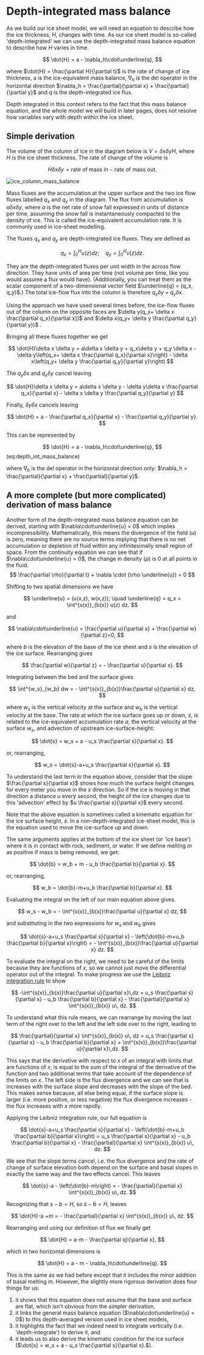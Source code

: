 # Depth-integrated mass balance 

As we build our ice sheet model, we will need an equation to describe how the ice thickness, $H$, changes with time. As our ice sheet model is so-called 'depth-integrated' we can use the depth-integrated mass balance equation to describe how $H$ varies in time.

$$
\dot{H} = a -  \nabla_h\cdot\underline{q}, 
$$

where $\dot{H} = \frac{\partial H}{\partial t}$ is the rate of change of ice thickness, a is the ice-equivalent mass balance, $\nabla_h$ is the del operator in the horizontal direction $\nabla_h = \frac{\partial}{\partial x} + \frac{\partial}{\partial y}$ and $q$ is the depth-integrated ice flux. 

Depth integrated in this context refers to the fact that this mass balance equation, and the whole model we will build in later pages, does not resolve how variables vary with depth within the ice sheet. 
 

## Simple derivation

The volume of the column of ice in the diagram below is $V= \delta x \delta y H$, where $H$ is the ice sheet thickness. The rate of change of the volume is 

$$
\dot{H}\delta x \delta y = \text{rate of mass in} - \text{rate of mass out}.
$$

![ice_column_mass_balance](https://github.com/ldeo-glaciology/ice-sheet-seminar-2022/blob/29fca4498ff512dc556ccdef2b03ccdd9195495f/images/ice_column_mass_balance.jpg)

Mass fluxes are the accumulation at the upper surface and the two ice flow fluxes labelled $q_x$ and $q_y$ in the diagram. The flux from accumulation is $a\delta x \delta y$, where $a$ is the net rate of snow fall expressed in units of distance per time, assuming the snow fall is instantaneously compacted to the density of ice. This is called the ice-equivalent accumulation rate. It is commonly used in ice-sheet modelling. 

The fluxes $q_x$ and $q_y$ are depth-integrated ice fluxes. They are defined as

$$
q_x = \int^H_0 u(z) dz;\quad q_y = \int^H_0 v(z) dz.
$$

They are the depth-integrated fluxes per unit width in the across flow direction. They have units of area per time (not volume per time, like you would assume a flux would have). (Additionally, you can treat them as the scalar component of a two-dimensional vector field $\underline{q}  = (q_x, q_y)$.) The total ice-flow flux into the column is therefore $q_x\delta y + q_y \delta x$.

Using the approach we have used several times before, the ice-flow fluxes out of the column on the opposite faces are $\delta y(q_x+ \delta x \frac{\partial q_x}{\partial x})$ and $\delta x(q_y+ \delta y \frac{\partial q_y}{\partial y})$ .

Bringing all these fluxes together we get

$$
\dot{H}\delta x \delta y = a\delta x \delta y + q_x\delta y + q_y \delta x - \delta y\left(q_x+ \delta x \frac{\partial q_x}{\partial x}\right) - \delta x\left(q_y+ \delta y \frac{\partial q_y}{\partial y}\right)
$$

The $q_y \delta x$ and $q_x\delta y$ cancel leaving

$$
\dot{H}\delta x \delta y = a\delta x \delta y - \delta y\delta x \frac{\partial q_x}{\partial x} - \delta x \delta y \frac{\partial q_y}{\partial y}
$$

Finally,  $\delta y \delta x$ cancels leaving

$$
\dot{H} = a -  \frac{\partial q_x}{\partial x} -  \frac{\partial q_y}{\partial y}.
$$

This can be represented by 

$$
\dot{H} = a -  \nabla_h\cdot\underline{q}, 
$$ (eq:depth_int_mass_balance)

where $\nabla_h$ is the del operator in the horizontal direction only: $\nabla_h = \frac{\partial}{\partial x} + \frac{\partial}{\partial y}$.


## A more complete (but more complicated) derivation of mass balance

Another form of the depth-integrated mass balance equation can be derived, starting with $\nabla\cdot\underline{u} = 0$ which implies incompressibility. Mathematically, this means the divergence of the field ($u$) is zero, meaning there are no source terms implying that there is no net accumulation or depletion of fluid within any infinitesimally small region of space. From the continuity equation we can see that if $\nabla\cdot\underline{u} = 0$, the change in density ($\rho$) is $0$ at all points in the fluid.
$$
\frac{\partial \rho}{\partial t} + \nabla \cdot (\rho \underline{u}) = 0
$$

Shifting to two spatial dimensions we have 

$$
\underline{u} = (u(x,z), w(x,z)); \quad \underline{q} = q_x = \int^{s(x)}_{b(x)} u(z) dz.
$$

and

$$
\nabla\cdot\underline{u} = \frac{\partial u}{\partial x} + \frac{\partial w}{\partial z}=0,
$$

where $b$ is the elevation of the base of the ice sheet and $s$ is the elevation of the ice surface. Rearranging gives 

$$
\frac{\partial w}{\partial z} = - \frac{\partial u}{\partial x}.
$$

Integrating between the bed and the surface gives

$$
\int^{w_s}_{w_b} dw = - \int^{s(x)}_{b(x)}\frac{\partial u}{\partial x} dz,
$$

where $w_s$ is the vertical velocity at the surface and $w_b$ is the vertical velocity at the base. The rate at which the ice surface goes up or down, $\dot{s}$, is related to the ice-equivalent accumulation rate $a$, the vertical velocity at the surface $w_s$, and advection of upstream ice-surface-height: 

$$
\dot{s} = w_s + a - u_s \frac{\partial s}{\partial x}.
$$

or, rearranging,

$$
w_s = \dot{s}-a+u_s \frac{\partial s}{\partial x}.
$$

To understand the last term in the equation above, consider that the slope $\frac{\partial s}{\partial x}$ shows how much the surface height changes for every meter you move in the $x$ direction. So if the ice is moving in that direction a distance $u$ every second, the height of the ice changes due to this 'advection' effect by $u \frac{\partial s}{\partial x}$ every second. 

Note that the above equation is sometimes called a kinematic equation for the ice surface height, $\dot{s}$. In a non-depth-integrated ice-sheet model, this is the equation used to move the ice-surface up and down. 

The same arguments applies at the bottom of the ice sheet (or 'ice base') where it is in contact with rock, sediment, or water. If we define melting $m$ as positive if mass is being removed, we get: 

$$
\dot{b} = w_b + m - u_b \frac{\partial b}{\partial x}.
$$

or, rearranging,

$$
w_b = \dot{b}-m+u_b \frac{\partial b}{\partial x}.
$$

Evaluating the integral on the left of our main equation above gives. 

$$
w_s - w_b = - \int^{s(x)}_{b(x)}\frac{\partial u}{\partial x} dz,
$$

and substituting in the two expressions for $w_s$ and $w_b$ gives

$$
\dot{s}-a+u_s \frac{\partial s}{\partial x} - \left(\dot{b}-m+u_b \frac{\partial b}{\partial x}\right) = - \int^{s(x)}_{b(x)}\frac{\partial u}{\partial x} dz. 
$$

To evaluate the integral on the right, we need to be careful of the limits because they are functions of $x$, so we cannot just move the differential operator out of the integral. To make progress we use the [Leibniz integration rule](https://en.wikipedia.org/wiki/Leibniz_integral_rule) to show

$$
-\int^{s(x)}_{b(x)}\frac{\partial u}{\partial x}\,dz = u_s \frac{\partial s}{\partial x} - u_b \frac{\partial b}{\partial x}  - \frac{\partial}{\partial x} \int^{s(x)}_{b(x)} u\, dz.
$$

To understand what this rule means, we can rearrange by moving the last term of the right over to the left and the left side over to the right, leading to

$$
\frac{\partial}{\partial x} \int^{s(x)}_{b(x)} u\, dz
 = u_s \frac{\partial s}{\partial x} - u_b \frac{\partial b}{\partial x}  + \int^{s(x)}_{b(x)}\frac{\partial u}{\partial x}\,dz.
$$

This says that the derivative with respect to $x$ of an integral with limits that are functions of $x$, is equal to the sum of the integral of the derivative of the function and two additional terms that take account of the dependence of the limits on $x$. The left side is the flux divergence and we can see that is increases with the surface slope and decreases with the slope of the bed. This makes sense because, all else being equal, if the surface slope is larger (i.e. more positive, or less negative) the flux divergence increases - the flux increases with $x$ more rapidly.

Applying the Leibniz integration rule, our full equation is 

$$
\dot{s}-a+u_s \frac{\partial s}{\partial x} - \left(\dot{b}-m+u_b \frac{\partial b}{\partial x}\right) = u_s \frac{\partial s}{\partial x} - u_b \frac{\partial b}{\partial x}  - \frac{\partial}{\partial x} \int^{s(x)}_{b(x)} u\, dz.
$$

We see that the slope terms cancel, i.e. the flux divergence and the rate of change of surface elevation both depend on the surface and basal slopes in exactly the same way and the two effects cancel. This leaves

$$
\dot{s}-a - \left(\dot{b}-m\right) =  - \frac{\partial}{\partial x} \int^{s(x)}_{b(x)} u\, dz.
$$

Recognizing that $s-b = H$, so $\dot{s}-\dot{b} = \dot{H}$, leaves

$$
\dot{H}-a  +m =  - \frac{\partial}{\partial x} \int^{s(x)}_{b(x)} u\, dz.
$$

Rearranging and using our definition of flux we finally get

$$
\dot{H} = a-m - \frac{\partial q}{\partial x},
$$

which in two horizontal dimensions is 

$$
\dot{H} = a -  m - \nabla_h\cdot\underline{q}. 
$$

This is the same as we had before except that it includes the minor addition of basal melting $m$. However, the slightly more rigorous derivation does four things for us: 
1. it shows that this equation does not assume that the base and surface are flat, which isn't obvious from the simpler derivation,
2. it links the general mass balance equation ($\nabla\cdot\underline{u} = 0$) to this depth-averaged version used in ice sheet models, 
3. it highlights the fact that we indeed need to integrate vertically (i.e. 'depth-integrate') to derive it, and 
4. it leads us to also derive the kinematic condition for the ice surface ($\dot{s} = w_s + a - u_s \frac{\partial s}{\partial x}.$).





